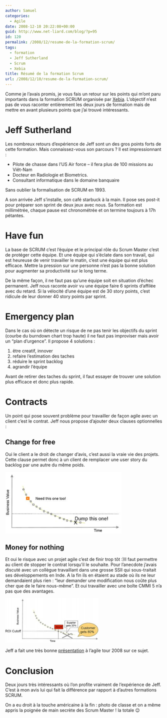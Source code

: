 ```yaml
---
author: Samuel
categories:
  - Agile
date: 2008-12-10 20:22:08+00:00
guid: http://www.net-liard.com/blog/?p=95
id: 120
permalink: /2008/12/resume-de-la-formation-scrum/
tags:
  - formation
  - Jeff Sutherland
  - Scrum
  - Xebia
title: Résumé de la formation Scrum
url: /2008/12/10/resume-de-la-formation-scrum/
---
```


Comme je l&#8217;avais promis, je vous fais un retour sur les points qui m&#8217;ont paru importants dans la formation SCRUM organisée par [Xebia](http://blog.xebia.fr/2008/10/16/certification-scrummaster-par-jeff-sutherland-session-des-1er-et-2-decembre/). L&#8217;objectif n&#8217;est pas de vous raconter entièrement les deux jours de formation mais de mettre en avant plusieurs points que j&#8217;ai trouvé intéressants.

<!--more-->

# Jeff Sutherland

Les nombreux retours d&#8217;expérience de Jeff sont un des gros points forts de cette formation. Mais connaissez-vous son parcours ? Il est impressionnant :

  * Pilote de chasse dans l&#8217;US Air force &#8211; il fera plus de 100 missions au Viêt-Nam
  * Docteur en Radiologie et Biometrics.
  * Consultant informatique dans le domaine banquaire

Sans oublier la formalisation de SCRUM en 1993.

A son arrivée Jeff s&#8217;installe, son café starbuck à la main. Il pose ses post-it pour préparer son sprint de deux jeux avec nous. Sa formation est millimétrée, chaque pause est chronométrée et on termine toujours à 17h pétantes.

# Have fun

La base de SCRUM c&#8217;est l&#8217;équipe et le principal rôle du Scrum Master c&#8217;est de protéger cette équipe. Et une équipe qui s&#8217;éclate dans son travail, qui est heureuse de venir travailler le matin, c&#8217;est une équipe qui est plus efficace. Mettre la pression sur une personne n&#8217;est pas la bonne solution pour augmenter sa productivité sur le long terme.

De la même façon, il ne faut pas qu&#8217;une équipe soit en situation d&#8217;échec permanent. Jeff nous raconte avoir vu une équipe faire 6 sprints d&#8217;affilée avec du retard. Si la vélocité d&#8217;une équipe est de 30 story points, c&#8217;est ridicule de leur donner 40 story points par sprint.

# Emergency plan

Dans le cas où on détecte un risque de ne pas tenir les objectifs du sprint (courbe du burndown chart trop haute) il ne faut pas improviser mais avoir un &#8220;plan d&#8217;urgence&#8221;. Il propose 4 solutions :

  1. être creatif, innover
  2. refaire l&#8217;estimation des taches
  3. réduire le sprint backlog
  4. agrandir l&#8217;équipe

Avant de retirer des taches du sprint, il faut essayer de trouver une solution plus efficace et donc plus rapide.

# Contracts

Un point qui pose souvent problème pour travailler de façon agile avec un client c&#8217;est le contrat. Jeff nous propose d&#8217;ajouter deux clauses optionnelles :

## Change for free

Oui le client a le droit de changer d&#8217;avis, c&#8217;est aussi la vraie vie des projets. Cette clause permet donc à un client de remplacer une user story du backlog par une autre du même poids. 

![photo](/images/uploads/2008/12/changefree.jpg)

## Money for nothing

Et oui le risque avec un projet agile c&#8217;est de finir trop tôt  :)Il faut permettre au client de stopper le contrat lorsqu&#8217;il le souhaite. Pour l&#8217;anecdote j&#8217;avais discuté avec un collègue travaillant dans une grosse SSII qui sous-traitait ses développements en Inde. A la fin ils en étaient au stade où ils ne leur demandaient plus rien : &#8220;leur demander une modification nous coûte plus cher que de le faire nous-même&#8221;. Et oui travailler avec une boîte CMMI 5 n&#8217;a pas que des avantages.

![photo](/images/uploads/2008/12/moneynothing-300x142.jpg)

Jeff a fait une très bonne [présentation](http://jeffsutherland.com/scrum/Agile2008MoneyforNothing.pdf) à l&#8217;agile tour 2008 sur ce sujet.

# Conclusion

Deux jours très intéressants où l&#8217;on profite vraiment de l&#8217;expérience de Jeff. C&#8217;est à mon avis lui qui fait la différence par rapport à d&#8217;autres formations SCRUM.

On a eu droit à la touche américaine à la fin : photo de classe et on a même appris la poignée de main secrète des Scrum Master ! la totale 😉